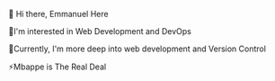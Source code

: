 👋 Hi there, Emmanuel Here

👀I'm interested in Web Development and DevOps

🌱Currently, I'm more deep into web development and Version Control


⚡Mbappe is The Real Deal
 
 





<!--
**MaTHani-Emmanuel/MaTHani-Emmanuel** is a ✨ _special_ ✨ repository because its `README.md` (this file) appears on your GitHub profile.

Here are some ideas to get you started:

- 🔭 I’m currently working on ...
- 🌱 I’m currently learning ...
- 👯 I’m looking to collaborate on ...
- 🤔 I’m looking for help with ...
- 💬 Ask me about ...
- 📫 How to reach me: ...
- 😄 Pronouns: ...
- ⚡ Fun fact: ...
-->
